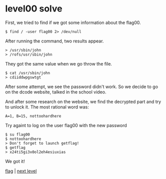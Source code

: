 # level00 solve

First, we tried to find if we got some information about the flag00.

```
$ find / -user flag00 2> /dev/null
```

After running the command, two results appear.

```
> /usr/sbin/john
> /rofs/usr/sbin/john
```

They got the same value when we go throw the file.

```
$ cat /usr/sbin/john
> cdiiddwpgswtgt
```

After some attempt, we see the password didn't work.
So we decide to go on the <a hred="dcode.f">dcode</a> website, talked in the school video.

And after some research on the website, we find the decrypted part and try to unlock it.
The most rational word was:

` A=1, B=15, nottoohardhere `

Try againt to log on the user flag00 with the new password

```
$ su flag00
$ nottoohardhere
> Don't forget to launch getflag!
$ getflag
> x24ti5gi3x0ol2eh4esiuxias
```

We got it!

<a href="">flag</a> | <a href="../../level01">next level</a>